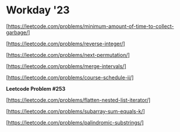 # Workday '23
[https://leetcode.com/problems/minimum-amount-of-time-to-collect-garbage/]

[https://leetcode.com/problems/reverse-integer/]

[https://leetcode.com/problems/next-permutation/]

[https://leetcode.com/problems/merge-intervals/]

[https://leetcode.com/problems/course-schedule-ii/]

**Leetcode Problem #253**

[https://leetcode.com/problems/flatten-nested-list-iterator/]

[https://leetcode.com/problems/subarray-sum-equals-k/]

[https://leetcode.com/problems/palindromic-substrings/]
